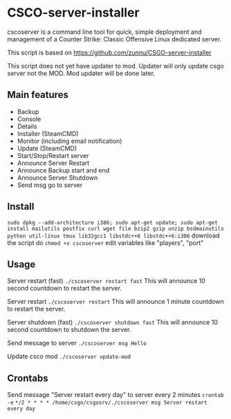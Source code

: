 # CSCO-server-installer
cscoserver is a command line tool for quick, simple deployment and management of a Counter Strike: Classic Offensive Linux dedicated server.

This script is based on https://github.com/zunnu/CSGO-server-installer

This script does not yet have updater to mod. Updater will only update csgo server not the MOD.
Mod updater will be done later.

<h2>Main features</h2>
<ul>
	<li>Backup</li>
	<li>Console</li>
	<li>Details</li>
	<li>Installer (SteamCMD)</li>
	<li>Monitor (including email notification)</li>
	<li>Update (SteamCMD)</li>
	<li>Start/Stop/Restart server</li>
	<li>Announce Server Restart</li>
	<li>Announce Backup start and end</li>
  <li>Announce Server Shutdown</li>
  <li>Send msg go to server</li>
</ul>

<h2>Install</h2>
<code>sudo dpkg --add-architecture i386; sudo apt-get update; sudo apt-get install mailutils postfix curl wget file bzip2 gzip unzip bsdmainutils python util-linux tmux lib32gcc1 libstdc++6 libstdc++6:i386</code>
download the script
do
<code>chmod +x cscoserver</code>
edit variables like "players", "port"

<h2>Usage</h2>
Server restart (fast)
<code>./cscoserver restart fast</code>
This will announce 10 second countdown to restart the server.

Server restart
<code>./cscoserver restart</code>
This will announce 1 minute countdown to restart the server.

Server shutdown (fast)
<code>./cscoserver shutdown fast</code>
This will announce 10 second countdown to shutdown the server.

Send message to server
<code>./cscoserver msg Hello</code>

Update csco mod
<code>./cscoserver update-mod</code>

<h2>Crontabs</h2>
Send message "Server restart every day" to server every 2 minutes
<code>crontab -e</code>
<code>*/2 * * * * /home/csgo/csgosrv/./cscoserver msg Server restart every day</code>
